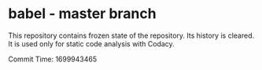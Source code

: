 # babel - master branch

This repository contains frozen state of the repository.
Its history is cleared. It is used only for static code
analysis with Codacy.

Commit Time: 1699943465